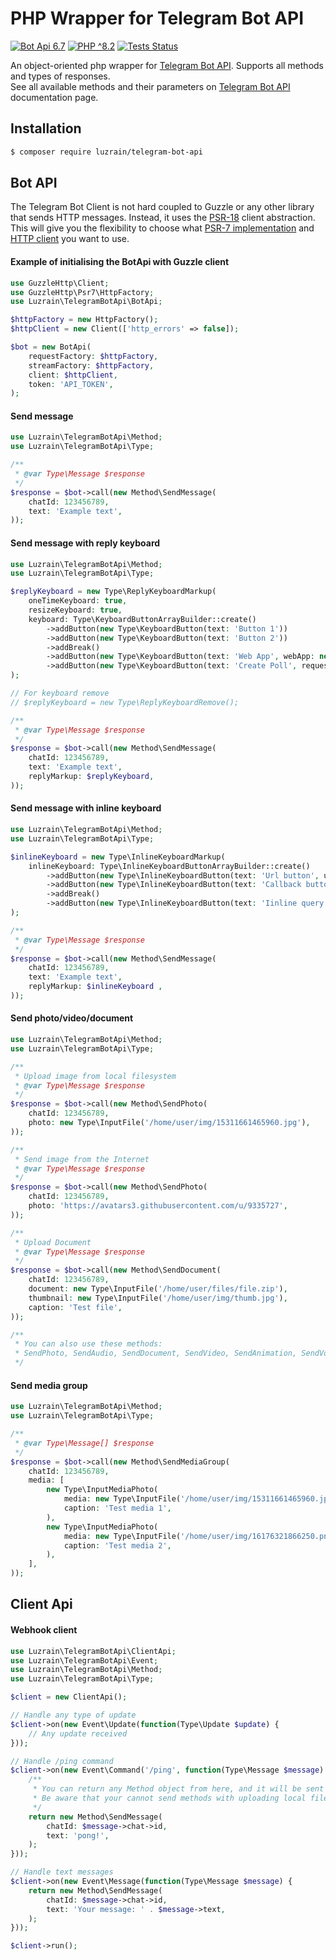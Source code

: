 # PHP Wrapper for Telegram Bot API

[![Bot Api 6.7](https://img.shields.io/badge/Bot%20API-6.7-0088cc.svg?style=flat)](https://core.telegram.org/bots/api-changelog#april-21-2023)
[![PHP ^8.2](https://img.shields.io/badge/PHP-^8.2-777bb3.svg?style=flat)](https://www.php.net/releases/8.2/en.php)
[![Tests Status](https://img.shields.io/github/actions/workflow/status/luzrain/telegram-bot-api/tests.yaml?branch=master)](../../actions/workflows/tests.yaml)

An object-oriented php wrapper for [Telegram Bot API](https://core.telegram.org/bots/api). Supports all methods and types of responses.  
See all available methods and their parameters on [Telegram Bot API](https://core.telegram.org/bots/api#available-methods) documentation page.

## Installation
``` bash
$ composer require luzrain/telegram-bot-api
```

## Bot API
The Telegram Bot Client is not hard coupled to Guzzle or any other library that sends HTTP messages.
Instead, it uses the [PSR-18](https://www.php-fig.org/psr/psr-18/) client abstraction.
This will give you the flexibility to choose what [PSR-7 implementation](https://packagist.org/providers/psr/http-message-implementation) and [HTTP client](https://packagist.org/providers/psr/http-client-implementation) you want to use.

#### Example of initialising the BotApi with Guzzle client
```php
use GuzzleHttp\Client;
use GuzzleHttp\Psr7\HttpFactory;
use Luzrain\TelegramBotApi\BotApi;

$httpFactory = new HttpFactory();
$httpClient = new Client(['http_errors' => false]);

$bot = new BotApi(
    requestFactory: $httpFactory,
    streamFactory: $httpFactory,
    client: $httpClient,
    token: 'API_TOKEN',
);
```

#### Send message
```php
use Luzrain\TelegramBotApi\Method;
use Luzrain\TelegramBotApi\Type;

/**
 * @var Type\Message $response
 */
$response = $bot->call(new Method\SendMessage(
    chatId: 123456789,
    text: 'Example text',
));
```

#### Send message with reply keyboard

```php
use Luzrain\TelegramBotApi\Method;
use Luzrain\TelegramBotApi\Type;

$replyKeyboard = new Type\ReplyKeyboardMarkup(
    oneTimeKeyboard: true,
    resizeKeyboard: true,
    keyboard: Type\KeyboardButtonArrayBuilder::create()
        ->addButton(new Type\KeyboardButton(text: 'Button 1'))
        ->addButton(new Type\KeyboardButton(text: 'Button 2'))
        ->addBreak()
        ->addButton(new Type\KeyboardButton(text: 'Web App', webApp: new Type\WebAppInfo('https://github.com/')))
        ->addButton(new Type\KeyboardButton(text: 'Create Poll', requestPoll: new Type\KeyboardButtonPollType())),
);

// For keyboard remove
// $replyKeyboard = new Type\ReplyKeyboardRemove();

/**
 * @var Type\Message $response
 */
$response = $bot->call(new Method\SendMessage(
    chatId: 123456789,
    text: 'Example text',
    replyMarkup: $replyKeyboard,
));
```

#### Send message with inline keyboard

```php
use Luzrain\TelegramBotApi\Method;
use Luzrain\TelegramBotApi\Type;

$inlineKeyboard = new Type\InlineKeyboardMarkup(
    inlineKeyboard: Type\InlineKeyboardButtonArrayBuilder::create()
        ->addButton(new Type\InlineKeyboardButton(text: 'Url button', url: 'https://google.com'))
        ->addButton(new Type\InlineKeyboardButton(text: 'Callback button', callbackData: 'callback_data'))
        ->addBreak()
        ->addButton(new Type\InlineKeyboardButton(text: 'Iinline query', switchInlineQueryCurrentChat: 'test')),
);

/**
 * @var Type\Message $response
 */
$response = $bot->call(new Method\SendMessage(
    chatId: 123456789,
    text: 'Example text',
    replyMarkup: $inlineKeyboard ,
));
```

#### Send photo/video/document

```php
use Luzrain\TelegramBotApi\Method;
use Luzrain\TelegramBotApi\Type;

/**
 * Upload image from local filesystem
 * @var Type\Message $response
 */
$response = $bot->call(new Method\SendPhoto(
    chatId: 123456789,
    photo: new Type\InputFile('/home/user/img/15311661465960.jpg'),
));

/**
 * Send image from the Internet
 * @var Type\Message $response
 */
$response = $bot->call(new Method\SendPhoto(
    chatId: 123456789,
    photo: 'https://avatars3.githubusercontent.com/u/9335727',
));

/**
 * Upload Document
 * @var Type\Message $response
 */
$response = $bot->call(new Method\SendDocument(
    chatId: 123456789,
    document: new Type\InputFile('/home/user/files/file.zip'),
    thumbnail: new Type\InputFile('/home/user/img/thumb.jpg'),
    caption: 'Test file',
));

/**
 * You can also use these methods:
 * SendPhoto, SendAudio, SendDocument, SendVideo, SendAnimation, SendVoice, SendVideoNote
 */
```

#### Send media group

```php
use Luzrain\TelegramBotApi\Method;
use Luzrain\TelegramBotApi\Type;

/**
 * @var Type\Message[] $response
 */
$response = $bot->call(new Method\SendMediaGroup(
    chatId: 123456789,
    media: [
        new Type\InputMediaPhoto(
            media: new Type\InputFile('/home/user/img/15311661465960.jpg'),
            caption: 'Test media 1',
        ),
        new Type\InputMediaPhoto(
            media: new Type\InputFile('/home/user/img/16176321866250.png'),
            caption: 'Test media 2',
        ),
    ],
));
```

## Client Api
#### Webhook client

```php
use Luzrain\TelegramBotApi\ClientApi;
use Luzrain\TelegramBotApi\Event;
use Luzrain\TelegramBotApi\Method;
use Luzrain\TelegramBotApi\Type;

$client = new ClientApi();

// Handle any type of update
$client->on(new Event\Update(function(Type\Update $update) {
    // Any update received
}));

// Handle /ping command
$client->on(new Event\Command('/ping', function(Type\Message $message) {
    /**
     * You can return any Method object from here, and it will be sent as an answer to the webhook.
     * Be aware that your cannot send methods with uploading local files from here, use BotApi instead.
     */
    return new Method\SendMessage(
        chatId: $message->chat->id,
        text: 'pong!',
    );
}));

// Handle text messages
$client->on(new Event\Message(function(Type\Message $message) {
    return new Method\SendMessage(
        chatId: $message->chat->id,
        text: 'Your message: ' . $message->text,
    );
}));

$client->run();
```
